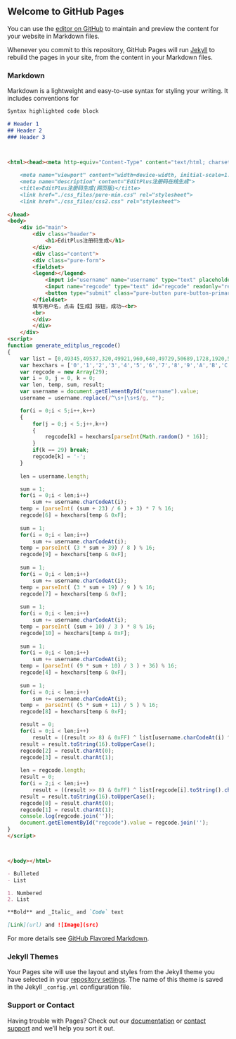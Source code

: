 ## Welcome to GitHub Pages

You can use the [editor on GitHub](https://github.com/xyz9836/xyz9836.github.io/edit/master/index.md) to maintain and preview the content for your website in Markdown files.

Whenever you commit to this repository, GitHub Pages will run [Jekyll](https://jekyllrb.com/) to rebuild the pages in your site, from the content in your Markdown files.

### Markdown

Markdown is a lightweight and easy-to-use syntax for styling your writing. It includes conventions for

```markdown
Syntax highlighted code block

# Header 1
## Header 2
### Header 3



<html><head><meta http-equiv="Content-Type" content="text/html; charset=UTF-8">
    
    <meta name="viewport" content="width=device-width, initial-scale=1.0">
    <meta name="description" content="EditPlus注册码在线生成">
    <title>EditPlus注册码生成(网页版)</title>
    <link href="./css_files/pure-min.css" rel="stylesheet">
	<link href="./css_files/css2.css" rel="stylesheet">
	
</head>
<body>
    <div id="main">
        <div class="header">
            <h1>EditPlus注册码生成</h1>
        </div>
        <div class="content">
		<div class="pure-form">
		<fieldset>
        <legend></legend>
			<input id="username" name="username" type="text" placeholder="用户名,不支持中文">
			<input name="regcode" type="text" id="regcode" readonly="readonly" style="width:300px;" placeholder="这里显示生成的注册码" onclick="this.select();">
			<button type="submit" class="pure-button pure-button-primary" onclick="generate_editplus_regcode();">生成</button>
		</fieldset>
		填写用户名，点击【生成】按钮，成功~<br>
		<br>
		</div>
        </div>
	</div>
<script>
function generate_editplus_regcode()
{
	var list = [0,49345,49537,320,49921,960,640,49729,50689,1728,1920,51009,1280,50625,50305,1088,52225,3264,3456,52545,3840,53185,52865,3648,2560,51905,52097,2880,51457,2496,2176,51265,55297,6336,6528,55617,6912,56257,55937,6720,7680,57025,57217,8000,56577,7616,7296,56385,5120,54465,54657,5440,55041,6080,5760,54849,53761,4800,4992,54081,4352,53697,53377,4160,61441,12480,12672,61761,13056,62401,62081,12864,13824,63169,63361,14144,62721,13760,13440,62529,15360,64705,64897,15680,65281,16320,16000,65089,64001,15040,15232,64321,14592,63937,63617,14400,10240,59585,59777,10560,60161,11200,10880,59969,60929,11968,12160,61249,11520,60865,60545,11328,58369,9408,9600,58689,9984,59329,59009,9792,8704,58049,58241,9024,57601,8640,8320,57409,40961,24768,24960,41281,25344,41921,41601,25152,26112,42689,42881,26432,42241,26048,25728,42049,27648,44225,44417,27968,44801,28608,28288,44609,43521,27328,27520,43841,26880,43457,43137,26688,30720,47297,47489,31040,47873,31680,31360,47681,48641,32448,32640,48961,32000,48577,48257,31808,46081,29888,30080,46401,30464,47041,46721,30272,29184,45761,45953,29504,45313,29120,28800,45121,20480,37057,37249,20800,37633,21440,21120,37441,38401,22208,22400,38721,21760,38337,38017,21568,39937,23744,23936,40257,24320,40897,40577,24128,23040,39617,39809,23360,39169,22976,22656,38977,34817,18624,18816,35137,19200,35777,35457,19008,19968,36545,36737,20288,36097,19904,19584,35905,17408,33985,34177,17728,34561,18368,18048,34369,33281,17088,17280,33601,16640,33217,32897,16448];
	var hexchars = ['0','1','2','3','4','5','6','7','8','9','A','B','C','D','E','F'];
	var regcode = new Array(29);
	var i = 0, j = 0, k = 0;
	var len, temp, sum, result;
	var username = document.getElementById("username").value;
	username = username.replace(/^\s+|\s+$/g, "");

	for(i = 0;i < 5;i++,k++)
	{
		for(j = 0;j < 5;j++,k++)
		{
			regcode[k] = hexchars[parseInt(Math.random() * 16)];
		}
		if(k == 29) break;
		regcode[k] = '-';
	}
	
	len = username.length;

	sum = 1;
	for(i = 0;i < len;i++)
		sum += username.charCodeAt(i);
	temp = (parseInt( (sum + 23) / 6 ) + 3) * 7 % 16;
	regcode[6] = hexchars[temp & 0xF];
	
	sum = 1;
	for(i = 0;i < len;i++)
		sum += username.charCodeAt(i);
	temp = parseInt( (3 * sum + 39) / 8 ) % 16;
	regcode[9] = hexchars[temp & 0xF];
	
	sum = 1;
	for(i = 0;i < len;i++)
		sum += username.charCodeAt(i);
	temp = parseInt( (3 * sum + 19) / 9 ) % 16;
	regcode[7] = hexchars[temp & 0xF];
	
	sum = 1;
	for(i = 0;i < len;i++)
		sum += username.charCodeAt(i);
	temp = parseInt( (sum + 10) / 3 ) * 8 % 16;
	regcode[10] = hexchars[temp & 0xF];
	
	sum = 1;
	for(i = 0;i < len;i++)
		sum += username.charCodeAt(i);
	temp = (parseInt( (9 * sum + 10) / 3 ) + 36) % 16;
	regcode[4] = hexchars[temp & 0xF];
	
	sum = 1;
	for(i = 0;i < len;i++)
		sum += username.charCodeAt(i);
	temp =  parseInt( (5 * sum + 11) / 5 ) % 16;
	regcode[8] = hexchars[temp & 0xF];

	result = 0;
	for(i = 0;i < len;i++)
		result = ((result >> 8) & 0xFF) ^ list[username.charCodeAt(i) ^ (result & 0xFF)];
	result = result.toString(16).toUpperCase();
	regcode[2] = result.charAt(0);
	regcode[3] = result.charAt(1);
	
	len = regcode.length;
	result = 0;
	for(i = 2;i < len;i++)
		result = ((result >> 8) & 0xFF) ^ list[regcode[i].toString().charCodeAt(0) ^ (result & 0xFF)];
	result = result.toString(16).toUpperCase();
	regcode[0] = result.charAt(0);
	regcode[1] = result.charAt(1);
	console.log(regcode.join(''));
	document.getElementById("regcode").value = regcode.join('');
}
</script>



</body></html>

- Bulleted
- List

1. Numbered
2. List

**Bold** and _Italic_ and `Code` text

[Link](url) and ![Image](src)
```

For more details see [GitHub Flavored Markdown](https://guides.github.com/features/mastering-markdown/).

### Jekyll Themes

Your Pages site will use the layout and styles from the Jekyll theme you have selected in your [repository settings](https://github.com/xyz9836/xyz9836.github.io/settings). The name of this theme is saved in the Jekyll `_config.yml` configuration file.

### Support or Contact

Having trouble with Pages? Check out our [documentation](https://help.github.com/categories/github-pages-basics/) or [contact support](https://github.com/contact) and we’ll help you sort it out.
